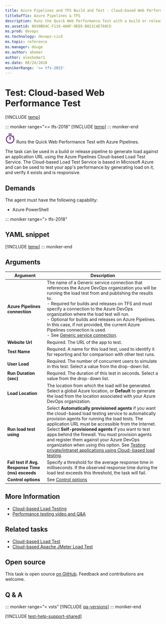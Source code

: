 ```yaml
---
title: Azure Pipelines and TFS Build and Test - Cloud-based Web Performance Test
titleSuffix: Azure Pipelines & TFS
description: Runs the Quick Web Performance Test with a build or release pipeline to easily verify your web application exists and is responsive
ms.assetid: 8030BD4C-F119-4A0F-9ED5-B021C4E760CD
ms.prod: devops
ms.technology: devops-cicd
ms.topic: reference
ms.manager: douge
ms.author: ahomer
author: alexhomer1
ms.date: 08/24/2018
monikerRange: '>= tfs-2015'
---
```


# Test: Cloud-based Web Performance Test

[!INCLUDE [temp](../../_shared/version-tfs-2015-rtm.md)]

::: moniker range="<= tfs-2018"
[!INCLUDE [temp](../../_shared/concept-rename-note.md)]
::: moniker-end

![icon](_img/web-based-perf-icon.png)
Runs the Quick Web Performance Test with Azure Pipelines.

The task can be used in a build or release 
pipeline to generate load against an application URL
using the Azure Pipelines Cloud-based Load Test Service.
The Cloud-based Load Test Service is based in
Microsoft Azure and can be used to test your app's 
performance by generating load on it, and verify it
exists and is responsive.

## Demands

The agent must have the following capability:

* Azure PowerShell

::: moniker range="> tfs-2018"
## YAML snippet
[!INCLUDE [temp](../_shared/yaml/QuickPerfTestV1.md)]
::: moniker-end

## Arguments

| Argument | Description |
| -------- | ----------- |
| **Azure Pipelines connection** | The name of a Generic service connection that references the Azure DevOps organization you will be running the load test from and publishing the results to.<br />- Required for builds and releases on TFS and must specify a connection to the Azure DevOps organization where the load test will run.<br />- Optional for builds and releases on Azure Pipelines. In this case, if not provided, the current Azure Pipelines connection is used.<br />- See [Generic service connection](../../library/service-endpoints.md). |
| **Website Url** | Required. The URL of the app to test. |
| **Test Name** | Required. A name for this load test, used to identify it for reporting and for comparison with other test runs. |
| **User Load** | Required. The number of concurrent users to simulate in this test. Select a value from the drop-down list. |
| **Run Duration (sec)** | Required. The duration of this test in seconds. Select a value from the drop-down list. |
| **Load Location** | The location from which the load will be generated. Select a global Azure location, or **Default** to generate the load from the location associated with your Azure DevOps organization. |
| **Run load test using** | Select **Automatically provisioned agents** if you want the cloud-based load testing service to automatically provision agents for running the load tests. The application URL must be accessible from the Internet.<br />Select **Self-provisioned agents** if you want to test apps behind the firewall. You must provision agents and register them against your Azure DevOps organization when using this option. See [Testing private/intranet applications using Cloud-based load testing](https://blogs.msdn.microsoft.com/visualstudioalm/2016/08/23/testing-privateintranet-applications-using-cloud-based-load-testing/). |
| **Fail test if Avg. Response Time (ms) exceeds** | Specify a threshold for the average response time in milliseconds. If the observed response time during the load test exceeds this threshold, the task will fail. |
| **Control options** | See [Control options](../../process/tasks.md#controloptions) |

## More Information

* [Cloud-based Load Testing](https://visualstudio.microsoft.com/features/vso-cloud-load-testing-vs)
* [Performance testing video and Q&A](../../../test/load-test/reference-qa.md)

## Related tasks

* [Cloud-based Load Test](cloud-based-load-test.md)  
* [Cloud-based Apache JMeter Load Test](run-jmeter-load-test.md)  

## Open source

This task is open source [on GitHub](https://github.com/Microsoft/vsts-tasks). Feedback and contributions are welcome.

## Q & A
<!-- BEGINSECTION class="md-qanda" -->

::: moniker range="< vsts"
[!INCLUDE [qa-versions](../../_shared/qa-versions.md)]
::: moniker-end

<!-- ENDSECTION -->

[!INCLUDE [test-help-support-shared](../../_shared/test-help-support-shared.md)]
